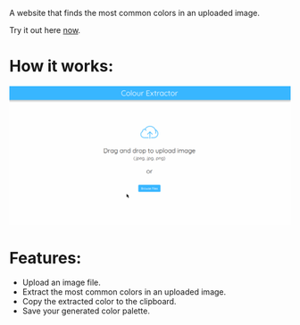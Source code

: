 A website that finds the most common colors in an uploaded image.

Try it out here [now](https://image-color-palette-app.herokuapp.com/).

# How it works:
![](static/assets/demos/solution_demo.gif)

# Features:
- Upload an image file.
- Extract the most common colors in an uploaded image.
- Copy the extracted color to the clipboard.
- Save your generated color palette.
